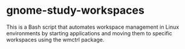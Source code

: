 # gnome-study-workspaces
This is a Bash script that automates workspace management in Linux environments by starting applications and moving them to specific workspaces using the wmctrl package.
